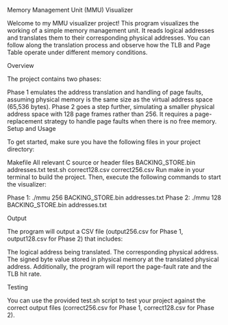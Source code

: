 Memory Management Unit (MMU) Visualizer

Welcome to my MMU visualizer project! This program visualizes the working of a simple memory management unit. It reads logical addresses and translates them to their corresponding physical addresses. You can follow along the translation process and observe how the TLB and Page Table operate under different memory conditions.

Overview

The project contains two phases:

Phase 1 emulates the address translation and handling of page faults, assuming physical memory is the same size as the virtual address space (65,536 bytes).
Phase 2 goes a step further, simulating a smaller physical address space with 128 page frames rather than 256. It requires a page-replacement strategy to handle page faults when there is no free memory.
Setup and Usage

To get started, make sure you have the following files in your project directory:

Makefile
All relevant C source or header files
BACKING_STORE.bin
addresses.txt
test.sh
correct128.csv
correct256.csv
Run make in your terminal to build the project. Then, execute the following commands to start the visualizer:

Phase 1: ./mmu 256 BACKING_STORE.bin addresses.txt
Phase 2: ./mmu 128 BACKING_STORE.bin addresses.txt

Output

The program will output a CSV file (output256.csv for Phase 1, output128.csv for Phase 2) that includes:

The logical address being translated.
The corresponding physical address.
The signed byte value stored in physical memory at the translated physical address.
Additionally, the program will report the page-fault rate and the TLB hit rate.

Testing

You can use the provided test.sh script to test your project against the correct output files (correct256.csv for Phase 1, correct128.csv for Phase 2).
